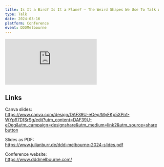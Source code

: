 ```yaml
---
title: Is It a Bird? Is It a Plane? — The Weird Shapes We Use To Talk About Testing
type: Talk
date: 2024-03-16
platform: Conference
event: DDDMelbourne
---
```


<iframe class="youtube-embed" src="https://www.youtube.com/embed/FO0Qn_5NLSY?si=ypY-VaDUJa-Mgwhn" title="YouTube video player" frameborder="0" allow="accelerometer; autoplay; clipboard-write; encrypted-media; gyroscope; picture-in-picture; web-share" referrerpolicy="strict-origin-when-cross-origin" allowfullscreen></iframe>

## Links

Canva slides: \
https://www.canva.com/design/DAF39U-eOeg/MyFKp5XPn1-WYp97DfSrSg/edit?utm_content=DAF39U-eOeg&utm_campaign=designshare&utm_medium=link2&utm_source=sharebutton

Slides as PDF: \
https://www.julianburr.de/ddd-melbourne-2024-slides.pdf

Conference website: \
https://www.dddmelbourne.com/

